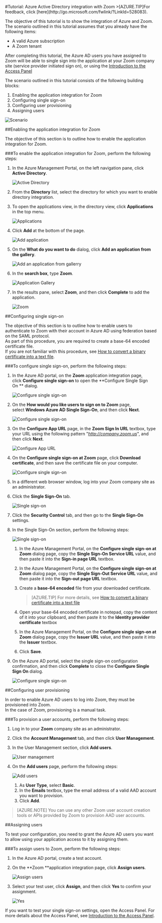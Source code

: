 <properties pageTitle="Tutorial: Azure Active Directory integration with Zoom | Windows Azure" description="Learn how to use Zoom with Azure Active Directory to enable single sign-on, automated provisioning, and more!." services="active-directory" authors="MarkusVi"  documentationCenter="na" manager="stevenpo"/>
<tags
	ms.service="active-directory"
	ms.date="08/01/2015"
	wacn.date=""/>
#Tutorial: Azure Active Directory integration with Zoom
<!-- deleted by customization
>[AZURE.TIP]For feedback, click [here](https://social.msdn.microsoft.com/Forums/azure/zh-cn/cedc60ef-cbeb-4d4a-91cd-00ff1393f053/tutorial-azure-active-directory-integration-with-zoom?forum=WindowsAzureAD).
-->
<!-- keep by customization: begin -->
>[AZURE.TIP]For feedback, click [here](http://go.microsoft.com/fwlink/?LinkId=528083).
<!-- keep by customization: end -->
  
The objective of this tutorial is to show the integration of Azure and Zoom.  
The scenario outlined in this tutorial assumes that you already have the following items:

-   A valid Azure subscription
-   A Zoom tenant
  
After completing this tutorial, the Azure AD users you have assigned to Zoom will be able to single sign into the application at your Zoom company site (service provider initiated sign on), or using the [Introduction to the Access Panel](https://msdn.microsoft.com/zh-cn/library/dn308586)
  
The scenario outlined in this tutorial consists of the following building blocks:

1.  Enabling the application integration for Zoom
2.  Configuring single sign-on
3.  Configuring user provisioning
4.  Assigning users

![Scenario](./media/active-directory-saas-zoom-tutorial/IC784693.png "Scenario")

##Enabling the application integration for Zoom
  
The objective of this section is to outline how to enable the application integration for Zoom.

###To enable the application integration for Zoom, perform the following steps:

1.  In the Azure Management Portal, on the left navigation pane, click **Active Directory**.

    ![Active Directory](./media/active-directory-saas-zoom-tutorial/IC700993.png "Active Directory")

2.  From the **Directory** list, select the directory for which you want to enable directory integration.

3.  To open the applications view, in the directory view, click **Applications** in the top menu.

    ![Applications](./media/active-directory-saas-zoom-tutorial/IC700994.png "Applications")

4.  Click **Add** at the bottom of the page.

    ![Add application](./media/active-directory-saas-zoom-tutorial/IC749321.png "Add application")

5.  On the **What do you want to do** dialog, click **Add an application from the gallery**.

    ![Add an application from gallerry](./media/active-directory-saas-zoom-tutorial/IC749322.png "Add an application from gallerry")

6.  In the **search box**, type **Zoom**.

    ![Application Gallery](./media/active-directory-saas-zoom-tutorial/IC784694.png "Application Gallery")

7.  In the results pane, select **Zoom**, and then click **Complete** to add the application.

    ![Zoom](./media/active-directory-saas-zoom-tutorial/IC784695.png "Zoom")

##Configuring single sign-on
  
The objective of this section is to outline how to enable users to authenticate to Zoom with their account in Azure AD using federation based on the SAML protocol.  
As part of this procedure, you are required to create a base-64 encoded certificate file.  
If you are not familiar with this procedure, see [How to convert a binary certificate into a text file](http://youtu.be/PlgrzUZ-Y1o).

###To configure single sign-on, perform the following steps:

1.  In the Azure AD portal, on the **Zoom** application integration page, click **Configure single sign-on** to open the **Configure Single Sign On ** dialog.

    ![Configure single sign-on](./media/active-directory-saas-zoom-tutorial/IC784696.png "Configure single sign-on")

2.  On the **How would you like users to sign on to Zoom** page, select **Windows Azure AD Single Sign-On**, and then click **Next**.

    ![Configure single sign-on](./media/active-directory-saas-zoom-tutorial/IC784697.png "Configure single sign-on")

3.  On the **Configure App URL** page, in the **Zoom Sign In URL** textbox, type your URL using the following pattern "*http://company.zoom.us*", and then click **Next**.

    ![Configure App URL](./media/active-directory-saas-zoom-tutorial/IC784698.png "Configure App URL")

4.  On the **Configure single sign-on at Zoom** page, click **Download certificate**, and then save the certificate file on your computer.

    ![Configure single sign-on](./media/active-directory-saas-zoom-tutorial/IC784699.png "Configure single sign-on")

5.  In a different web browser window, log into your Zoom company site as an administrator.

6.  Click the **Single Sign-On** tab.

    ![Single sign-on](./media/active-directory-saas-zoom-tutorial/IC784700.png "Single sign-on")

7.  Click the **Security Control** tab, and then go to the **Single Sign-On** settings.

8.  In the Single Sign-On section, perform the following steps:

    ![Single sign-on](./media/active-directory-saas-zoom-tutorial/IC784701.png "Single sign-on")

    1.  In the Azure Management Portal, on the **Configure single sign-on at Zoom** dialog page, copy the **Single Sign-On Service URL** value, and then paste it into the **Sign-in page URL** textbox.
    2.  In the Azure Management Portal, on the **Configure single sign-on at Zoom** dialog page, copy the **Single Sign-Out Service URL** value, and then paste it into the **Sign-out page URL** textbox.
    3.  Create a **base-64 encoded** file from your downloaded certificate.  

        >[AZURE.TIP] For more details, see [How to convert a binary certificate into a text file](http://youtu.be/PlgrzUZ-Y1o)

    4.  Open your base-64 encoded certificate in notepad, copy the content of it into your clipboard, and then paste it to the **Identity provider certificate** textbox
    5.  In the Azure Management Portal, on the **Configure single sign-on at Zoom** dialog page, copy the **Issuer URL** value, and then paste it into the **Issuer** textbox.
    6.  Click **Save**.

9.  On the Azure AD portal, select the single sign-on configuration confirmation, and then click **Complete** to close the **Configure Single Sign On** dialog.

    ![Configure single sign-on](./media/active-directory-saas-zoom-tutorial/IC784702.png "Configure single sign-on")

##Configuring user provisioning
  
In order to enable Azure AD users to log into Zoom, they must be provisioned into Zoom.  
In the case of Zoom, provisioning is a manual task.

###To provision a user accounts, perform the following steps:

1.  Log in to your **Zoom** company site as an administrator.

2.  Click the **Account Management** tab, and then click **User Management**.

3.  In the User Management section, click **Add users**.

    ![User management](./media/active-directory-saas-zoom-tutorial/IC784703.png "User management")

4.  On the **Add users** page, perform the following steps:

    ![Add users](./media/active-directory-saas-zoom-tutorial/IC784704.png "Add users")

    1.  As **User Type**, select **Basic**.
    2.  In the **Emails** textbox, type the email address of a valid AAD account you want to provision.
    3.  Click **Add**.

>[AZURE.NOTE] You can use any other Zoom user account creation tools or APIs provided by Zoom to provision AAD user accounts.

##Assigning users
  
To test your configuration, you need to grant the Azure AD users you want to allow using your application access to it by assigning them.

###To assign users to Zoom, perform the following steps:

1.  In the Azure AD portal, create a test account.

2.  On the **Zoom **application integration page, click **Assign users**.

    ![Assign users](./media/active-directory-saas-zoom-tutorial/IC784705.png "Assign users")

3.  Select your test user, click **Assign**, and then click **Yes** to confirm your assignment.

    ![Yes](./media/active-directory-saas-zoom-tutorial/IC767830.png "Yes")
  
If you want to test your single sign-on settings, open the Access Panel. For more details about the Access Panel, see [Introduction to the Access Panel](https://msdn.microsoft.com/zh-cn/library/dn308586).